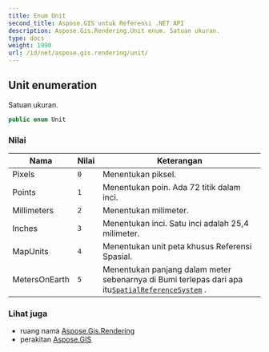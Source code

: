 ```yaml
---
title: Enum Unit
second_title: Aspose.GIS untuk Referensi .NET API
description: Aspose.Gis.Rendering.Unit enum. Satuan ukuran.
type: docs
weight: 1990
url: /id/net/aspose.gis.rendering/unit/
---
```

## Unit enumeration

Satuan ukuran.

```csharp
public enum Unit
```

### Nilai

| Nama | Nilai | Keterangan |
| --- | --- | --- |
| Pixels | `0` | Menentukan piksel. |
| Points | `1` | Menentukan poin. Ada 72 titik dalam inci. |
| Millimeters | `2` | Menentukan milimeter. |
| Inches | `3` | Menentukan inci. Satu inci adalah 25,4 milimeter. |
| MapUnits | `4` | Menentukan unit peta khusus Referensi Spasial. |
| MetersOnEarth | `5` | Menentukan panjang dalam meter sebenarnya di Bumi terlepas dari apa itu[`SpatialReferenceSystem`](../map/spatialreferencesystem/) . |

### Lihat juga

* ruang nama [Aspose.Gis.Rendering](../../aspose.gis.rendering/)
* perakitan [Aspose.GIS](../../)


